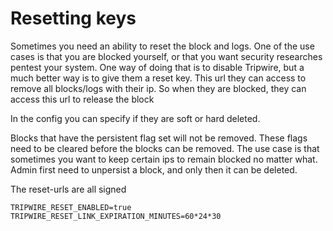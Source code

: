 # Resetting keys
Sometimes you need an ability to reset the block and logs. One of the use cases is that you are blocked yourself, or that you want security researches pentest your system.
One way of doing that is to disable Tripwire, but a much better way is to give them a reset key.
This url they can access to remove all blocks/logs with their ip.
So when they are blocked, they can access this url to release the block

In the config you can specify if they are soft or hard deleted.

Blocks that have the persistent flag set will not be removed. These flags need to be cleared before the blocks can be removed.
The use case is that sometimes you want to keep certain ips to remain blocked no matter what.
Admin first need to unpersist a block, and only then it can be deleted.

The reset-urls are all signed


```
TRIPWIRE_RESET_ENABLED=true
TRIPWIRE_RESET_LINK_EXPIRATION_MINUTES=60*24*30
```
